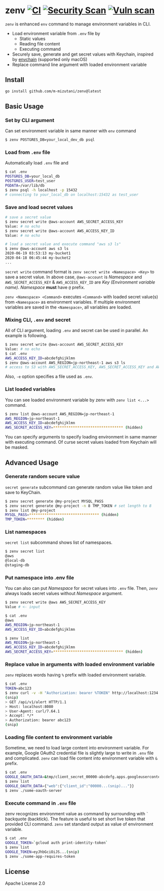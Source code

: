 # zenv [![CI](https://github.com/m-mizutani/zenv/actions/workflows/test.yml/badge.svg)](https://github.com/m-mizutani/zenv/actions/workflows/test.yml) [![Security Scan](https://github.com/m-mizutani/zenv/actions/workflows/gosec.yml/badge.svg)](https://github.com/m-mizutani/zenv/actions/workflows/gosec.yml) [![Vuln scan](https://github.com/m-mizutani/zenv/actions/workflows/trivy.yml/badge.svg)](https://github.com/m-mizutani/zenv/actions/workflows/trivy.yml) <!-- omit in toc -->

`zenv` is enhanced `env` command to manage environment variables in CLI.

- Load environment variable from `.env` file by
    - Static values
    - Reading file content
    - Executing command
- Securely save, generate and get secret values with Keychain, inspired by [envchain](https://github.com/sorah/envchain) (supported only macOS)
- Replace command line argument with loaded environment variable

## Install <!-- omit in toc -->

```sh
go install github.com/m-mizutani/zenv@latest
```

## Basic Usage

### Set by CLI argument

Can set environment variable in same manner with `env` command

```sh
$ zenv POSTGRES_DB=your_local_dev_db psql
```

### Load from `.env` file

Automatically load `.env` file and

```sh
$ cat .env
POSTGRES_DB=your_local_db
POSTGRES_USER=test_user
PGDATA=/var/lib/db
$ zenv psql -h localhost -p 15432
# connecting to your_local_db on localhost:15432 as test_user
```

### Save and load secret values

```sh
# save a secret value
$ zenv secret write @aws-account AWS_SECRET_ACCESS_KEY
Value: # no echo
$ zenv secret write @aws-account AWS_ACCESS_KEY_ID
Value: # no echo

# load a secret value and execute command "aws s3 ls"
$ zenv @aws-account aws s3 ls
2020-06-19 03:53:13 my-bucket1
2020-04-18 06:45:44 my-bucket2
...
```

`secret write` command format is `zenv secret write <Namespace> <Key>` to save a secret value. In above case, `@aws-account` is *Namespace* and `AWS_SECRET_ACCESS_KEY` & `AWS_ACCESS_KEY_ID` are *Key (Environment variable name)*. *Namespace* **must** have `@` prefix.

`zenv <Namespace> <Command>` executes `<Command>` with loaded secret value(s) from `<Namespace>` as environment variables. If multiple environment variables are saved in the `<Namespace>`, all variables are loaded.

### Mixing CLI, `.env` and secret

All of CLI argument, loading `.env` and secret can be used in parallel. An example is following.

```sh
$ zenv secret write @aws-account AWS_SECRET_ACCESS_KEY
Value: # no echo
$ cat .env
AWS_ACCESS_KEY_ID=abcdefghijklmn
$ zenv @aws-account AWS_REGION=jp-northeast-1 aws s3 ls
# access to S3 with AWS_SECRET_ACCESS_KEY, AWS_SECRET_ACCESS_KEY and AWS_REGION
```

Also, `-e` option specifies a file used as `.env`.

### List loaded variables

You can see loaded environment variable by zenv with `zenv list <...>` command.

```sh
$ zenv list @aws-account AWS_REGION=jp-northeast-1
AWS_REGION=jp-northeast-1
AWS_ACCESS_KEY_ID=abcdefghijklmn
AWS_SECRET_ACCESS_KEY=******************************** (hidden)
```

You can specify arguments to specify loading environment in same manner with executing command. Of curse secret values loaded from Keychain will be masked.

## Advanced Usage

### Generate random secure value

`secret generate` subcommand can generate random value like token and save to KeyChain.

```sh
$ zenv secret generate @my-project MYSQL_PASS
$ zenv secret generate @my-project -n 8 TMP_TOKEN # set length to 8
$ zenv list @my-project
MYSQL_PASS=******************************** (hidden)
TMP_TOKEN=******** (hidden)
```

### List namespaces

`secret list` subcommand shows list of namespaces.

```sh
$ zenv secret list
@aws
@local-db
@staging-db
```

### Put namespace into .env file

You can also can put *Namespace* for secret values into `.env` file. Then, `zenv` always loads secret values without *Namespace* argument.

```sh
$ zenv secret write @aws AWS_SECRET_ACCESS_KEY
Value # <- input

$ cat .env
@aws
AWS_REGION=jp-northeast-1
AWS_ACCESS_KEY_ID=abcdefghijklmn

$ zenv list
AWS_REGION=jp-northeast-1
AWS_ACCESS_KEY_ID=abcdefghijklmn
AWS_SECRET_ACCESS_KEY=******************************** (hidden)
```

### Replace value in arguments with loaded environment variable

`zenv` replaces words having `%` prefix with loaded environment variable.

```sh
$ cat .env
TOKEN=abc123
$ zenv curl -v -H "Authorization: bearer %TOKEN" http://localhost:1234
(snip)
> GET /api/v1/alert HTTP/1.1
> Host: localhost:8080
> User-Agent: curl/7.64.1
> Accept: */*
> Authorization: bearer abc123
(snip)
```

### Loading file content to environment variable

Sometime, we need to load large content into environment variable. For example, Google OAuth2 credential file is slightly large to write in `.env` file and complicated. `zenv` can load file content into environment variable with `&` prefix.

```sh
$ cat .env
GOOGLE_OAUTH_DATA=&tmp/client_secret_00000-abcdefg.apps.googleusercontent.com.json
$ zenv list
GOOGLE_OAUTH_DATA={"web":{"client_id":"00000...(snip)..."}}
$ zenv ./some-oauth-server
```

### Execute command in `.env` file

zenv recognizes environment value as command by surrounding with `` ` `` backquote (backtick). The feature is useful to set short live token that provided CLI command. `zenv` set standard output as value of environment variable.

```sh
$ cat .env
GOOGLE_TOKEN=`gcloud auth print-identity-token`
$ zenv list
GOOGLE_TOKEN=eyJhbGciOiJS...(snip)
$ zenv ./some-app-requires-token
```

## License

Apache License 2.0
